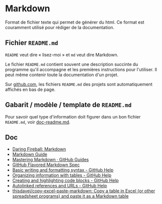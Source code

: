 # Markdown

Format de fichier texte qui permet de générer du html. Ce format est couramment utilisé pour rédiger de la documentation.

## Fichier `README.md`

`README` veut dire « lisez-moi » et `md` veut dire Markdown.

Le fichier `README.md` contient souvent une description succinte du programme qu'il accompagne et les premières instructions pour l'utiliser.
Il peut même contenir toute la documentation d'un projet.

Sur [github.com](https://github.com), les fichiers `README.md` des projets sont automatiquement affichés en bas de page.

## Gabarit / modèle / template de `README.md`

Pour savoir quel type d'information doit figurer dans un bon fichier `README.md`, voir [doc-readme.md](doc-readme.md).

## Doc

- [Daring Fireball: Markdown](https://daringfireball.net/projects/markdown/)
- [Markdown Guide](https://www.markdownguide.org/)
- [Mastering Markdown · GitHub Guides](https://guides.github.com/features/mastering-markdown/)
- [GitHub Flavored Markdown Spec](https://github.github.com/gfm/)
- [Basic writing and formatting syntax - GitHub Help](https://help.github.com/en/github/writing-on-github/basic-writing-and-formatting-syntax)
- [Organizing information with tables - GitHub Help](https://help.github.com/en/github/writing-on-github/organizing-information-with-tables)
- [Creating and highlighting code blocks - GitHub Help](https://help.github.com/en/github/writing-on-github/creating-and-highlighting-code-blocks)
- [Autolinked references and URLs - GitHub Help](https://help.github.com/en/github/writing-on-github/autolinked-references-and-urls)
- [thisdavej/copy-excel-paste-markdown: Copy a table in Excel (or other spreadsheet programs) and paste it as a Markdown table](https://github.com/thisdavej/copy-excel-paste-markdown)

